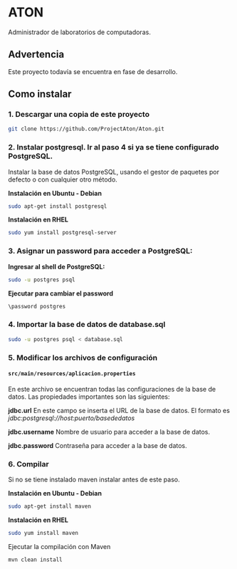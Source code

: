 # ATON
Administrador de laboratorios de computadoras.

## Advertencia
Este proyecto todavía se encuentra en fase de desarrollo.

## Como instalar
### 1. Descargar una copia de este proyecto
```bash
git clone https://github.com/ProjectAton/Aton.git
```

### 2. Instalar postgresql. Ir al paso 4 si ya se tiene configurado PostgreSQL.

Instalar la base de datos PostgreSQL, usando el gestor de paquetes por defecto o con cualquier otro método.
 
**Instalación en Ubuntu - Debian**

```bash
sudo apt-get install postgresql
```

**Instalación en RHEL**

```bash
sudo yum install postgresql-server
```

### 3. Asignar un password para acceder a PostgreSQL:

**Ingresar al shell de PostgreSQL:**

```bash
sudo -u postgres psql
```

**Ejecutar para cambiar el password**

```bash
\password postgres
```

### 4. Importar la base de datos de database.sql
```bash
sudo -u postgres psql < database.sql
```

### 5. Modificar los archivos de configuración

#### `src/main/resources/aplicacion.properties`
En este archivo se encuentran todas las configuraciones de la base de datos. Las propiedades importantes son las siguientes:

**jdbc.url**
En este campo se inserta el URL de la base de datos. El formato es *jdbc:postgresql://host:puerto/basededatos*

**jdbc.username**
Nombre de usuario para acceder a la base de datos.

**jdbc.password**
Contraseña para acceder a la base de datos.

### 6. Compilar
Si no se tiene instalado maven instalar antes de este paso.

**Instalación en Ubuntu - Debian**
```bash
sudo apt-get install maven
```

**Instalación en RHEL**
```bash
sudo yum install maven
```

Ejecutar la compilación con Maven

```bash
mvn clean install
```